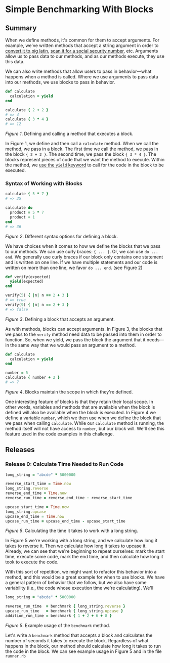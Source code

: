 # Simple Benchmarking With Blocks

## Summary
When we define methods, it's common for them to accept arguments. For example, we've written methods that accept a string argument in order to [convert it to pig latin][pig latin challenge], [scan it for a social security number][regular expressions challenge], etc. Arguments allow us to pass data to our methods, and as our methods execute, they use this data.  

We can also write methods that allow users to pass in behavior—what happens when a method is called.  Where we use arguments to pass data into our methods, we use blocks to pass in behavior.

```ruby
def calculate
  calculation = yield
end

calculate { 2 + 2 }
# => 4
calculate { 3 * 4 }
# => 12
```
*Figure 1*.  Defining and calling a method that executes a block.

In Figure 1, we define and then call a `calculate` method.  When we call the method, we pass in a block.  The first time we call the method, we pass in the block `{ 2 + 2 }`.  The second time, we pass the block `{ 3 * 4 }`.  The blocks represent pieces of code that we want the method to execute.  Within the method, we [use the `yield` keyword][yield explanation] to call for the code in the block to be executed.


### Syntax of Working with Blocks
```ruby
calculate { 5 * 7 }
# => 35

calculate do
  product = 5 * 7
  product + 1
end
# => 36
```
*Figure 2*.  Different syntax options for defining a block.

We have choices when it comes to how we define the blocks that we pass to our methods.  We can use curly braces:  `{ ... }`.  Or, we can use `do ... end`.  We generally use curly braces if our block only contains one statement and is written on one line.  If we have multiple statements and our code is written on more than one line, we favor `do ... end`. (see Figure 2)

```ruby
def verify(expected)
  yield(expected)
end

verify(5) { |n| n == 2 + 3 }
# => true
verify(9) { |n| n == 2 + 3 }
# => false
```
*Figure 3*.  Defining a block that accepts an argument.

As with methods, blocks can accept arguments.  In Figure 3, the blocks that we pass to the `verify` method need data to be passed into them in order to function.  So, when we yield, we pass the block the argument that it needs—in the same way that we would pass an argument to a method.

```ruby
def calculate
  calculation = yield
end

number = 5
calculate { number + 2 }
# => 7
```
*Figure 4*.  Blocks maintain the scope in which they're defined.

One interesting feature of blocks is that they retain their local scope.  In other words, variables and methods that are available when the block is defined will also be available when the block is executed.  In Figure 4 we define a variable `number`, which we then use when we define the block that we pass when calling `calculate`.  While our `calculate` method is running, the method itself will not have access to `number`, but our block will.  We'll see this feature used in the code examples in this challenge.

## Releases
### Release 0:  Calculate Time Needed to Run Code
```ruby
long_string = "abcde" * 5000000

reverse_start_time = Time.now
long_string.reverse
reverse_end_time = Time.now
reverse_run_time = reverse_end_time - reverse_start_time

upcase_start_time = Time.now
long_string.upcase
upcase_end_time = Time.now
upcase_run_time = upcase_end_time - upcase_start_time
```
*Figure 5*. Calculating the time it takes to work with a long string.

In Figure 5 we're working with a long string, and we calculate how long it takes to reverse it.  Then we calculate how long it takes to upcase it.  Already, we can see that we're beginning to repeat ourselves:  mark the start time, execute some code, mark the end time, and then calculate how long it took to execute the code.

With this sort of repetition, we might want to refactor this behavior into a method, and this would be a great example for when to use blocks. We have a general pattern of behavior that we follow, but we also have some variability (i.e., the code whose execution time we're calculating).  We'll

```ruby
long_string = "abcde" * 5000000

reverse_run_time  = benchmark { long_string.reverse }
upcase_run_time   = benchmark { long_string.upcase }
addition_run_time = benchmark { 1 + 2 + 6 + 8 }
```
*Figure 5*. Example usage of the `benchmark` method.

Let's write a `benchmark` method that accepts a block and calculates the number of seconds it takes to execute the block. Regardless of what happens in the block, our method should calculate how long it takes to run the code in the block.  We can see example usage in Figure 5 and in the file `runner.rb`



[pig latin challenge]: ../../../pig-latin-challenge
[regular expressions challenge]: ../../../ruby-drill-regular-expressions-challenge
[yield explanation]: http://stackoverflow.com/questions/3066703/blocks-and-yields-in-ruby
